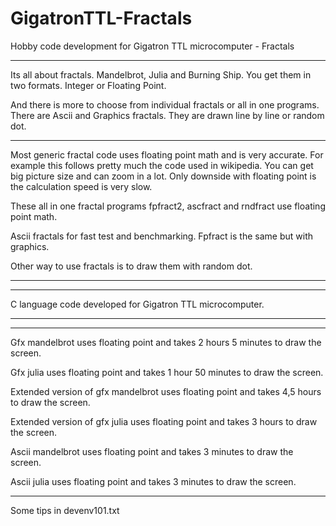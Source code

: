 # GigatronTTL-Fractals
Hobby code development for Gigatron TTL microcomputer - Fractals

---------------------------------------------------------------------------------------------------------------

Its all about fractals. Mandelbrot, Julia and Burning Ship. You get them in two formats. Integer or Floating Point.

And there is more to choose from individual fractals or all in one programs. There are Ascii and Graphics fractals. They are drawn line by line or random dot.
   
---------------------------------------------------------------------------------------------------------------

Most generic fractal code uses floating point math and is very accurate. For example this follows pretty much the code used in wikipedia. You can get big picture size and can zoom in a lot. Only downside with floating point is the calculation speed is very slow.

These all in one fractal programs fpfract2, ascfract and rndfract use floating point math.

Ascii fractals for fast test and benchmarking. Fpfract is the same but with graphics.

Other way to use fractals is to draw them with random dot.

---------------------------------------------------------------------------------------------------------------


---------------------------------------------------------------------------------------------------------------
C language code developed for Gigatron TTL microcomputer. 

---------------------------------------------------------------------------------------------------------------


---------------------------------------------------------------------------------------------------------------

Gfx mandelbrot uses floating point and takes 2 hours 5 minutes to draw the screen.

Gfx julia uses floating point and takes 1 hour 50 minutes to draw the screen.

Extended version of gfx mandelbrot uses floating point and takes 4,5 hours to draw the screen.

Extended version of gfx julia uses floating point and takes 3 hours to draw the screen.

Ascii mandelbrot uses floating point and takes 3 minutes to draw the screen.

Ascii julia uses floating point and takes 3 minutes to draw the screen.

---------------------------------------------------------------------------------------------------------------
Some tips in devenv101.txt


